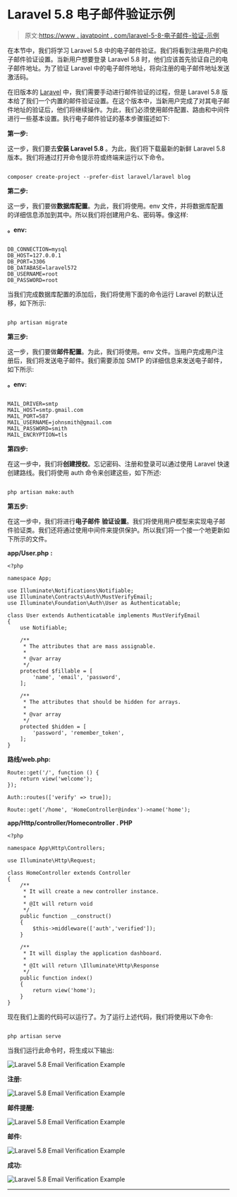 # Laravel 5.8 电子邮件验证示例

> 原文:[https://www . javatpoint . com/laravel-5-8-电子邮件-验证-示例](https://www.javatpoint.com/laravel-5-8-email-verification-example)

在本节中，我们将学习 Laravel 5.8 中的电子邮件验证。我们将看到注册用户的电子邮件验证设置。当新用户想要登录 Laravel 5.8 时，他们应该首先验证自己的电子邮件地址。为了验证 Laravel 中的电子邮件地址，将向注册的电子邮件地址发送激活码。

在旧版本的 [Laravel](https://www.javatpoint.com/laravel) 中，我们需要手动进行邮件验证的过程，但是 Laravel 5.8 版本给了我们一个内置的邮件验证设置。在这个版本中，当新用户完成了对其电子邮件地址的验证后，他们将继续操作。为此，我们必须使用邮件配置、路由和中间件进行一些基本设置。执行电子邮件验证的基本步骤描述如下:

**第一步:**

这一步，我们要去**安装 Laravel 5.8** 。为此，我们将下载最新的新鲜 Laravel 5.8 版本。我们将通过打开命令提示符或终端来运行以下命令。

```

composer create-project --prefer-dist laravel/laravel blog

```

**第二步:**

这一步，我们要做**数据库配置**。为此，我们将使用。env 文件，并将数据库配置的详细信息添加到其中。所以我们将创建用户名、密码等。像这样:

**。env:**

```

DB_CONNECTION=mysql
DB_HOST=127.0.0.1
DB_PORT=3306
DB_DATABASE=laravel572
DB_USERNAME=root
DB_PASSWORD=root

```

当我们完成数据库配置的添加后，我们将使用下面的命令运行 Laravel 的默认迁移，如下所示:

```

php artisan migrate

```

**第三步:**

这一步，我们要做**邮件配置**。为此，我们将使用。env 文件。当用户完成用户注册后，我们将发送电子邮件。我们需要添加 SMTP 的详细信息来发送电子邮件，如下所示:

**。env:**

```

MAIL_DRIVER=smtp
MAIL_HOST=smtp.gmail.com
MAIL_PORT=587
MAIL_USERNAME=johnsmith@gmail.com
MAIL_PASSWORD=smith
MAIL_ENCRYPTION=tls

```

**第四步:**

在这一步中，我们将**创建授权**。忘记密码、注册和登录可以通过使用 Laravel 快速创建路线。我们将使用 auth 命令来创建这些，如下所述:

```

php artisan make:auth

```

**第五步:**

在这一步中，我们将进行**电子邮件** **验证设置**。我们将使用用户模型来实现电子邮件验证类。我们还将通过使用中间件来提供保护。所以我们将一个接一个地更新如下所示的文件。

**app/User.php** **:**

```
<?php

namespace App;

use Illuminate\Notifications\Notifiable;
use Illuminate\Contracts\Auth\MustVerifyEmail;
use Illuminate\Foundation\Auth\User as Authenticatable;

class User extends Authenticatable implements MustVerifyEmail
{
    use Notifiable;

    /**
     * The attributes that are mass assignable.
     *
     * @var array
     */
    protected $fillable = [
        'name', 'email', 'password',
    ];

    /**
     * The attributes that should be hidden for arrays.
     *
     * @var array
     */
    protected $hidden = [
        'password', 'remember_token',
    ];
}

```

**路线/web.php:**

```
Route::get('/', function () {
    return view('welcome');
});

Auth::routes(['verify' => true]);

Route::get('/home', 'HomeController@index')->name('home');

```

**app/Http/controller/Homecontroller . PHP**

```
<?php

namespace App\Http\Controllers;

use Illuminate\Http\Request;

class HomeController extends Controller
{
    /**
     * It will create a new controller instance.
     *
     * @It will return void
     */
    public function __construct()
    {
        $this->middleware(['auth','verified']);
    }

    /**
     * It will display the application dashboard.
     *
     * @It will return \Illuminate\Http\Response
     */
    public function index()
    {
        return view('home');
    }
}

```

现在我们上面的代码可以运行了。为了运行上述代码，我们将使用以下命令:

```

php artisan serve

```

当我们运行此命令时，将生成以下输出:

![Laravel 5.8 Email Verification Example](../Images/663ee529c4b3da6e87c15373c20c6db6.png)

**注册:**

![Laravel 5.8 Email Verification Example](../Images/e3900091d248bad940458b23dae93f55.png)

**邮件提醒:**

![Laravel 5.8 Email Verification Example](../Images/e21acc2dfbd4f238d84ce6a2cc2dcdf1.png)

**邮件:**

![Laravel 5.8 Email Verification Example](../Images/f3d70b9c820774946a8c48ad4c54af9b.png)

**成功:**

![Laravel 5.8 Email Verification Example](../Images/0ddba777701d3eecd67455b0b862fef6.png)

* * *